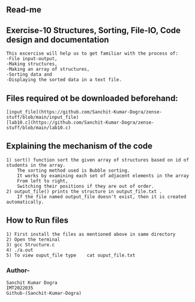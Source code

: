 ## Read-me
## Exercise-10 Structures, Sorting, File-IO, Code design and documentation
    This excercise will help us to get familiar with the process of:
    -File input-output,
    -Making structures,
    -Making an array of structures,
    -Sorting data and
    -Displaying the sorted data in a text file.

## Files required ot be downloaded beforehand:
    [input_file](https://github.com/Sanchit-Kumar-Dogra/zense-stuff/blob/main/input_file)
    [lab10.c](https://github.com/Sanchit-Kumar-Dogra/zense-stuff/blob/main/lab10.c)
## Explaining the mechanism of the code
    1) sort() function sort the given array of structures based on id of students in the array.
        The sorting method used is Bubble sorting.
        It works by examining each set of adjacent elements in the array
        From left to right,
        Switching their positions if they are out of order.
    2) output_file() prints the structure in output_file.txt .
        If the file named output_file doesn't exist, then it is created automatically.
## How to Run files
    1) First install the files as mentioned above in same directory
    2) Open the terminal
    3) gcc Structure.c 
    4) ./a.out 
    5) To view ouput_file type    cat ouput_file.txt

### Author-
    Sanchit Kumar Dogra
    IMT2022035
    Github-(Sanchit-Kumar-Dogra)
